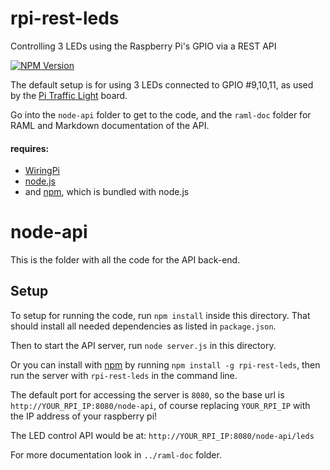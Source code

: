 # rpi-rest-leds
Controlling 3 LEDs using the Raspberry Pi's GPIO via a REST API

[![NPM Version](http://img.shields.io/npm/v/rpi-rest-leds.svg)](https://www.npmjs.com/package/rpi-rest-leds)

The default setup is for using 3 LEDs connected to GPIO #9,10,11, as used by the [Pi Traffic Light](http://lowvoltagelabs.com/products/pi-traffic/) board.

Go into the `node-api` folder to get to the code, and the `raml-doc` folder for RAML and Markdown documentation of the API.

#### requires: 
  - [WiringPi](http://wiringpi.com/)
  - [node.js](https://nodejs.org/)
  - and [npm](https://www.npmjs.com/), which is bundled with node.js


# node-api
This is the folder with all the code for the API back-end.

## Setup
To setup for running the code, run `npm install` inside this directory. That should install all needed dependencies as listed in `package.json`.

Then to start the API server, run `node server.js` in this directory.

Or you can install with [npm](www.npmjs.com) by running `npm install -g rpi-rest-leds`, then run the server with `rpi-rest-leds` in the command line.

The default port for accessing the server is `8080`, so the base url is `http://YOUR_RPI_IP:8080/node-api`, of course replacing `YOUR_RPI_IP` with the IP address of your raspberry pi!

The LED control API would be at: `http://YOUR_RPI_IP:8080/node-api/leds`

For more documentation look in `../raml-doc` folder.

